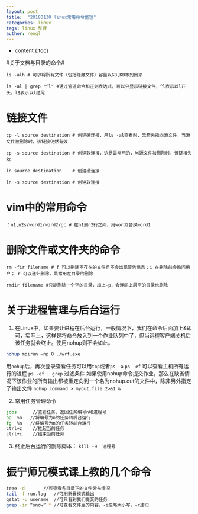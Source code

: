 ```yaml
---
layout: post
title:  "20180130 linux常用命令整理"
categories: linux
tags: linux 整理
author: renql
---
```


* content
{:toc}

#关于文档与目录的命令#
	
	ls -alh # 可以将所有文件（包括隐藏文件）容量以GB,KB等列出来

    ls -al | grep "^l" #通过管道命令和正则表达式，可以只显示链接文件，^l表示以l开头，l$表示以l结尾




# 链接文件 #
    cp -l source destination # 创建硬连接，用ls -al查看时，无箭头指向源文件，当源文件被删除时，该链接仍然有效

    cp -s source destination # 创建软连接，这是最常用的，当源文件被删除时，该链接失效

    ln source destination    # 创建硬连接

    ln -s source destination # 创建软连接

# vim中的常用命令 #
    ：n1,n2s/word1/word2/gc # 在n1到n2行之间，用word2替换word1

# 删除文件或文件夹的命令 #
    rm -fir filename # f 可以删除不存在的文件且不会出现警告信息；i 在删除前会询问用户； r 可以递归删除，最常用在目录的删除
    
    rmdir filename #只能删除一个空的目录，加上-p，会连同上层空的目录也删除

# 关于进程管理与后台运行 #
1. 在Linux中，如果要让进程在后台运行，一般情况下，我们在命令后面加上&即可，实际上，这样是将命令放入到一个作业队列中了，但当远程客户端关机后该任务就会终止。使用nohup则不会如此。
```bash
nohup mpirun –np 8 ./wrf.exe
```
用`nohup`后，再次登录查看任务可以用` top `或者` ps –a `
` ps -ef `  可以查看主机所有运行的进程   ` ps -ef | grep ` 过滤条件
如果使用nohup命令提交作业，那么在缺省情况下该作业的所有输出都被重定向到一个名为nohup.out的文件中，除非另外指定了输出文件
` nohup command > myout.file 2>&1 & `

2. 常用任务管理命令
```bash
jobs      //查看任务，返回任务编号n和进程号
bg  %n   //将编号为n的任务转后台运行
fg  %n   //将编号为n的任务转前台运行
ctrl+z    //挂起当前任务
ctrl+c    //结束当前任务
```
3. 终止后台运行的删除脚本： ` kill -9  进程号 `

# 振宁师兄模式课上教的几个命令 #
```bash
tree -d    	  //可查看各目录下的文件分布情况
tail -f run.log   //可刷新看模式输出
qstat -u usename  //可只看到我们提交的任务
grep -ir “snow” * //可查看文件里的内容，-i忽略大小写，-r递归
```
